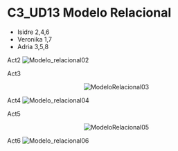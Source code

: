 # C3_UD13 Modelo Relacional
<ul>
  <li>Isidre  2,4,6</li>
  <li>Veronika 1,7</li>
  <li>Adria 3,5,8</li>
  </ul

Act2
![Modelo_relacional02](https://user-images.githubusercontent.com/103040138/164759570-b73cc662-abe5-4832-bf78-023f07c9a50f.png)
  
  
Act3

<div align = "center">  
  
![ModeloRelacional03](https://user-images.githubusercontent.com/9555509/164626514-9d18e626-aacb-4c45-b7dd-645a9a944e25.png) 
</div>

Act4
![Modelo_relacional04](https://user-images.githubusercontent.com/103040138/164759702-6f4c8b32-e7b7-4fbb-8250-c40266e0c9e4.png)


Act5
<div align = "center">  

![ModeloRelacional05](https://user-images.githubusercontent.com/9555509/164642699-75d9e99f-eef4-45a5-af5c-4df316967ffb.png)
  </div>

Act6
![Modelo_relacional06](https://user-images.githubusercontent.com/103040138/164759766-b0fd9d96-de54-4294-b6c1-1e274f26485c.png)
